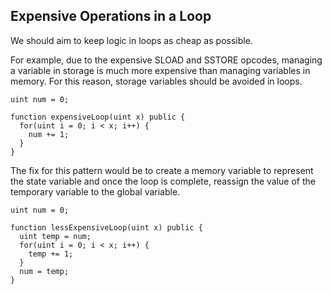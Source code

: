 ## Expensive Operations in a Loop

We should aim to keep logic in loops as cheap as possible.

For example, due to the expensive SLOAD and SSTORE opcodes, managing a variable in storage is much more expensive than managing variables in memory. For this reason, storage variables should be avoided in loops.

```
uint num = 0;

function expensiveLoop(uint x) public {
  for(uint i = 0; i < x; i++) {
    num += 1;
  }
}
```

The fix for this pattern would be to create a memory variable to represent the state variable and once the loop is complete, reassign the value of the temporary variable to the global variable.

```
uint num = 0;

function lessExpensiveLoop(uint x) public {
  uint temp = num;
  for(uint i = 0; i < x; i++) {
    temp += 1;
  }
  num = temp;
}
```
